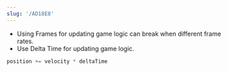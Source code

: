 ```yaml
---
slug: '/AD18E8'
---
```


- Using Frames for updating game logic can break when different frame rates.
- Use Delta Time for updating game logic.

```cpp
position += velocity * deltaTime
```
